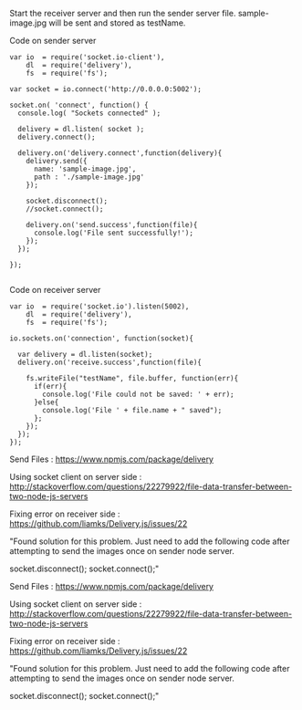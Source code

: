 Start the receiver server and then run the sender server file. sample-image.jpg will be sent and stored as testName. 

Code on sender server 
```
var io  = require('socket.io-client'),
    dl  = require('delivery'),
    fs  = require('fs');

var socket = io.connect('http://0.0.0.0:5002');

socket.on( 'connect', function() {
  console.log( "Sockets connected" );
		
  delivery = dl.listen( socket );
  delivery.connect();
	
  delivery.on('delivery.connect',function(delivery){
    delivery.send({
      name: 'sample-image.jpg',
      path : './sample-image.jpg'
    });

    socket.disconnect();
    //socket.connect();
 
    delivery.on('send.success',function(file){
      console.log('File sent successfully!');
    });
  });
	
});


```

Code on receiver server
```
var io  = require('socket.io').listen(5002),
    dl  = require('delivery'),
    fs  = require('fs');

io.sockets.on('connection', function(socket){
  
  var delivery = dl.listen(socket);
  delivery.on('receive.success',function(file){
		
    fs.writeFile("testName", file.buffer, function(err){
      if(err){
        console.log('File could not be saved: ' + err);
      }else{
        console.log('File ' + file.name + " saved");
      };
    });
  });	
});

```

Send Files : https://www.npmjs.com/package/delivery

Using socket client on server side : http://stackoverflow.com/questions/22279922/file-data-transfer-between-two-node-js-servers

Fixing error on receiver side : https://github.com/liamks/Delivery.js/issues/22

"Found solution for this problem. Just need to add the following code after attempting to send the images once on sender node server.

socket.disconnect();
socket.connect();"

Send Files : https://www.npmjs.com/package/delivery

Using socket client on server side : http://stackoverflow.com/questions/22279922/file-data-transfer-between-two-node-js-servers

Fixing error on receiver side : https://github.com/liamks/Delivery.js/issues/22

"Found solution for this problem. Just need to add the following code after attempting to send the images once on sender node server.

socket.disconnect();
socket.connect();"
